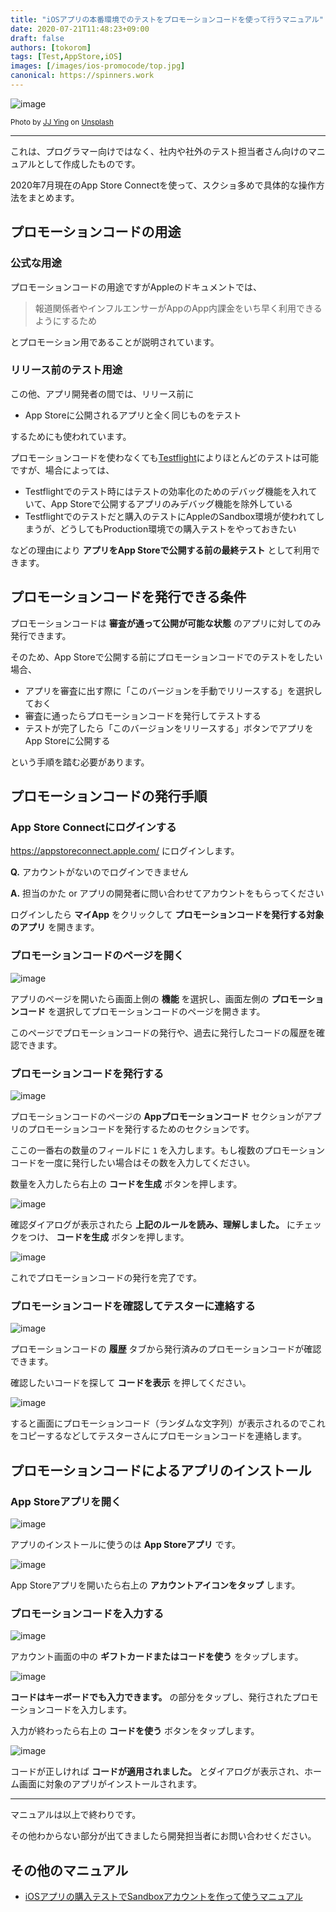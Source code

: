 ```yaml
---
title: "iOSアプリの本番環境でのテストをプロモーションコードを使って行うマニュアル"
date: 2020-07-21T11:48:23+09:00
draft: false
authors: [tokorom]
tags: [Test,AppStore,iOS]
images: [/images/ios-promocode/top.jpg]
canonical: https://spinners.work
---
```


![image](/images/ios-promocode/top.jpg)

<small>Photo by <a href="https://unsplash.com/@jjying?utm_source=unsplash&amp;utm_medium=referral&amp;utm_content=creditCopyText">JJ Ying</a> on <a href="https://unsplash.com/s/photos/promotion?utm_source=unsplash&amp;utm_medium=referral&amp;utm_content=creditCopyText">Unsplash</a></small>

-----

これは、プログラマー向けではなく、社内や社外のテスト担当者さん向けのマニュアルとして作成したものです。

2020年7月現在のApp Store Connectを使って、スクショ多めで具体的な操作方法をまとめます。

## プロモーションコードの用途

### 公式な用途

プロモーションコードの用途ですがAppleのドキュメントでは、

> 報道関係者やインフルエンサーがAppのApp内課金をいち早く利用できるようにするため

とプロモーション用であることが説明されています。

### リリース前のテスト用途

この他、アプリ開発者の間では、リリース前に

- App Storeに公開されるアプリと全く同じものをテスト

するためにも使われています。

プロモーションコードを使わなくても[Testflight](https://developer.apple.com/jp/testflight/)によりほとんどのテストは可能ですが、場合によっては、

- Testflightでのテスト時にはテストの効率化のためのデバッグ機能を入れていて、App Storeで公開するアプリのみデバッグ機能を除外している
- Testflightでのテストだと購入のテストにAppleのSandbox環境が使われてしまうが、どうしてもProduction環境での購入テストをやっておきたい

などの理由により **アプリをApp Storeで公開する前の最終テスト** として利用できます。

## プロモーションコードを発行できる条件

プロモーションコードは **審査が通って公開が可能な状態** のアプリに対してのみ発行できます。

そのため、App Storeで公開する前にプロモーションコードでのテストをしたい場合、

- アプリを審査に出す際に「このバージョンを手動でリリースする」を選択しておく
- 審査に通ったらプロモーションコードを発行してテストする
- テストが完了したら「このバージョンをリリースする」ボタンでアプリをApp Storeに公開する

という手順を踏む必要があります。

## プロモーションコードの発行手順

### App Store Connectにログインする

https://appstoreconnect.apple.com/ にログインします。

<div class='box box-info'>
<p><b>Q.</b> アカウントがないのでログインできません</p>
<p><b>A.</b> 担当のかた or アプリの開発者に問い合わせてアカウントをもらってください</p>
</div>

ログインしたら **マイApp** をクリックして **プロモーションコードを発行する対象のアプリ** を開きます。

### プロモーションコードのページを開く

![image](/images/ios-promocode/step1.png)

アプリのページを開いたら画面上側の **機能** を選択し、画面左側の **プロモーションコード** を選択してプロモーションコードのページを開きます。

このページでプロモーションコードの発行や、過去に発行したコードの履歴を確認できます。

### プロモーションコードを発行する

![image](/images/ios-promocode/step2.png)

プロモーションコードのページの **Appプロモーションコード** セクションがアプリのプロモーションコードを発行するためのセクションです。

ここの一番右の数量のフィールドに `1` を入力します。もし複数のプロモーションコードを一度に発行したい場合はその数を入力してください。

数量を入力したら右上の **コードを生成** ボタンを押します。

![image](/images/ios-promocode/step3.png)

確認ダイアログが表示されたら **上記のルールを読み、理解しました。** にチェックをつけ、 **コードを生成** ボタンを押します。

![image](/images/ios-promocode/step4.png)

これでプロモーションコードの発行を完了です。

### プロモーションコードを確認してテスターに連絡する

![image](/images/ios-promocode/step5.png)

プロモーションコードの **履歴** タブから発行済みのプロモーションコードが確認できます。

確認したいコードを探して **コードを表示** を押してください。

![image](/images/ios-promocode/step6.png)

すると画面にプロモーションコード（ランダムな文字列）が表示されるのでこれをコピーするなどしてテスターさんにプロモーションコードを連絡します。

## プロモーションコードによるアプリのインストール

### App Storeアプリを開く

![image](/images/ios-promocode/appstore.png)

アプリのインストールに使うのは **App Storeアプリ** です。

![image](/images/ios-promocode/account.png)

App Storeアプリを開いたら右上の **アカウントアイコンをタップ** します。

### プロモーションコードを入力する

![image](/images/ios-promocode/usecode.png)

アカウント画面の中の **ギフトカードまたはコードを使う** をタップします。

![image](/images/ios-promocode/input.png)

**コードはキーボードでも入力できます。** の部分をタップし、発行されたプロモーションコードを入力します。

入力が終わったら右上の **コードを使う** ボタンをタップします。

![image](/images/ios-promocode/success.png)

コードが正しければ **コードが適用されました。** とダイアログが表示され、ホーム画面に対象のアプリがインストールされます。

-----

マニュアルは以上で終わりです。

その他わからない部分が出てきましたら開発担当者にお問い合わせください。

## その他のマニュアル

- [iOSアプリの購入テストでSandboxアカウントを作って使うマニュアル](/posts/ios-sandbox/)
